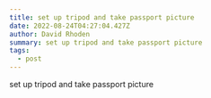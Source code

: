 ```yaml
---
title: set up tripod and take passport picture
date: 2022-08-24T04:27:04.427Z
author: David Rhoden
summary: set up tripod and take passport picture
tags:
  - post
---
```

set up tripod and take passport picture